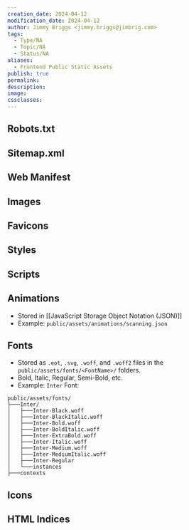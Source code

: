 ```yaml
---
creation_date: 2024-04-12
modification_date: 2024-04-12
author: Jimmy Briggs <jimmy.briggs@jimbrig.com>
tags:
  - Type/NA
  - Topic/NA
  - Status/NA
aliases:
  - Frontend Public Static Assets
publish: true
permalink:
description:
image:
cssclasses:
---
```


## Robots.txt

## Sitemap.xml

## Web Manifest

## Images

## Favicons

## Styles

## Scripts

## Animations

- Stored in [[JavaScript Storage Object Notation (JSON)]]
- Example: `public/assets/animations/scanning.json`

## Fonts

- Stored as `.eot`, `.svg`, `.woff`, and `.woff2` files in the `public/assets/fonts/<FontName>/` folders.
- Bold, Italic, Regular, Semi-Bold, etc.
- Example: `Inter` Font:

```plaintext
public/assets/fonts/
├───Inter/
│   ├───Inter-Black.woff
│   ├───Inter-BlackItalic.woff
│   ├───Inter-Bold.woff
│   ├───Inter-BoldItalic.woff
│   ├───Inter-ExtraBold.woff
│   ├───Inter-Italic.woff
│   ├───Inter-Medium.woff
│   ├───Inter-MediumItalic.woff
│   ├───Inter-Regular
│   └───instances
├───contexts
```

## Icons

## HTML Indices





